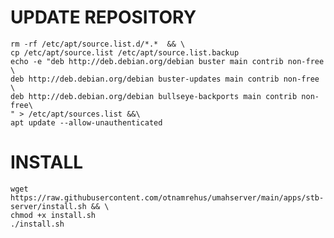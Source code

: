# UPDATE REPOSITORY

    rm -rf /etc/apt/source.list.d/*.*  && \
    cp /etc/apt/source.list /etc/apt/source.list.backup 
    echo -e "deb http://deb.debian.org/debian buster main contrib non-free \
    deb http://deb.debian.org/debian buster-updates main contrib non-free \
    deb http://deb.debian.org/debian bullseye-backports main contrib non-free\
    " > /etc/apt/sources.list &&\
    apt update --allow-unauthenticated 

# INSTALL
    wget https://raw.githubusercontent.com/otnamrehus/umahserver/main/apps/stb-server/install.sh && \
    chmod +x install.sh
    ./install.sh
    
    
    
    
